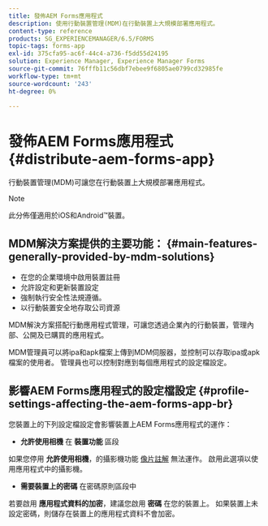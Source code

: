 ```yaml
---
title: 發佈AEM Forms應用程式
description: 使用行動裝置管理(MDM)在行動裝置上大規模部署應用程式。
content-type: reference
products: SG_EXPERIENCEMANAGER/6.5/FORMS
topic-tags: forms-app
exl-id: 375cfa95-ac6f-44c4-a736-f5dd55d24195
solution: Experience Manager, Experience Manager Forms
source-git-commit: 76fffb11c56dbf7ebee9f6805ae0799cd32985fe
workflow-type: tm+mt
source-wordcount: '243'
ht-degree: 0%

---
```


# 發佈AEM Forms應用程式 {#distribute-aem-forms-app}

行動裝置管理(MDM)可讓您在行動裝置上大規模部署應用程式。

>[!NOTE]
>
>此分佈僅適用於iOS和Android™裝置。

## MDM解決方案提供的主要功能： {#main-features-generally-provided-by-mdm-solutions}

* 在您的企業環境中啟用裝置註冊
* 允許設定和更新裝置設定
* 強制執行安全性法規遵循。
* 以行動裝置安全地存取公司資源

MDM解決方案搭配行動應用程式管理，可讓您透過企業內的行動裝置，管理內部、公開及已購買的應用程式。

MDM管理員可以將ipa和apk檔案上傳到MDM伺服器，並控制可以存取ipa或apk檔案的使用者。 管理員也可以控制對應到每個應用程式的設定檔設定。

## 影響AEM Forms應用程式的設定檔設定 {#profile-settings-affecting-the-aem-forms-app-br}

您裝置上的下列設定檔設定會影響裝置上AEM Forms應用程式的運作：

* **允許使用相機** 在 **裝置功能** 區段

如果您停用 **允許使用相機**，的攝影機功能 [像片註解](/help/forms/using/add-attachments.md) 無法運作。 啟用此選項以使用應用程式中的攝影機。

* **需要裝置上的密碼** 在密碼原則區段中

若要啟用 **應用程式資料的加密**，建議您啟用 **密碼** 在您的裝置上。 如果裝置上未設定密碼，則儲存在裝置上的應用程式資料不會加密。
